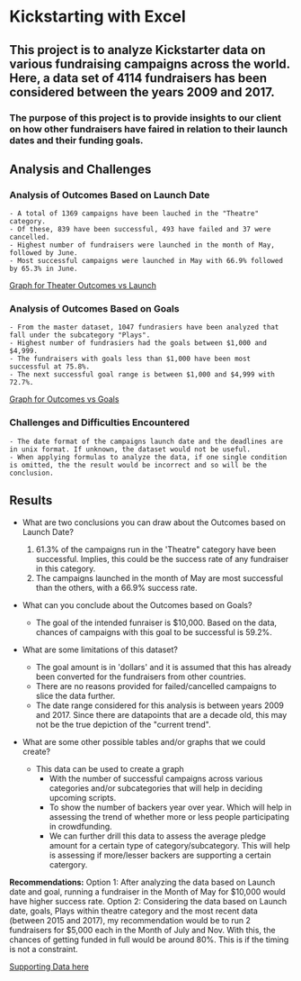 # Kickstarting with Excel

## This project is to analyze Kickstarter data on various fundraising campaigns across the world. Here, a data set of 4114 fundraisers has been considered between the years 2009 and 2017.

### The purpose of this project is to provide insights to our client on how other fundraisers have faired in relation to their launch dates and their funding goals.

## Analysis and Challenges

### Analysis of Outcomes Based on Launch Date
	- A total of 1369 campaigns have been lauched in the "Theatre" category. 
	- Of these, 839 have been successful, 493 have failed and 37 were cancelled.
	- Highest number of fundraisers were launched in the month of May, followed by June.
	- Most successful campaigns were launched in May with 66.9% followed by 65.3% in June.

[Graph for Theater Outcomes vs Launch](Theater_Outcomes_vs_Launch.png)

### Analysis of Outcomes Based on Goals
	- From the master dataset, 1047 fundrasiers have been analyzed that fall under the subcategory "Plays".
	- Highest number of fundrasiers had the goals between $1,000 and $4,999.
	- The fundraisers with goals less than $1,000 have been most successful at 75.8%.
	- The next successful goal range is between $1,000 and $4,999 with 72.7%.

[Graph for Outcomes vs Goals](Outcomes_vs_Goals.png)

### Challenges and Difficulties Encountered
	- The date format of the campaigns launch date and the deadlines are in unix format. If unknown, the dataset would not be useful.
	- When applying formulas to analyze the data, if one single condition is omitted, the the result would be incorrect and so will be the conclusion.

## Results

- What are two conclusions you can draw about the Outcomes based on Launch Date?
	1. 61.3% of the campaigns run in the 'Theatre" category have been successful. Implies, this could be the success rate of any fundraiser in this category.
	2. The campaigns launched in the month of May are most successful than the others, with a 66.9% success rate.

- What can you conclude about the Outcomes based on Goals?
	- The goal of the intended funraiser is $10,000. Based on the data, chances of campaigns with this goal to be successful is 59.2%.

- What are some limitations of this dataset?
	- The goal amount is in 'dollars' and it is assumed that this has already been converted for the fundraisers from other countries.
	- There are no reasons provided for failed/cancelled campaigns to slice the data further.
	- The date range considered for this analysis is between years 2009 and 2017. Since there are datapoints that are a decade old, this may not be the true depiction of the "current trend".

- What are some other possible tables and/or graphs that we could create?
	- This data can be used to create a graph
		- With the number of successful campaigns across various categories and/or subcategories that will help in deciding upcoming scripts.
		- To show the number of backers year over year. Which will help in assessing the trend of whether more or less people participating in crowdfunding. 
		- We can further drill this data to assess the average pledge amount for a certain type of category/subcategory. This will help is assessing if more/lesser backers are supporting a certain catergory.

**Recommendations:**
Option 1: After analyzing the data based on Launch date and goal, running a fundraiser in the Month of May for $10,000 would have higher success rate.
Option 2: Considering the data based on Launch date, goals, Plays within theatre category and the most recent data (between 2015 and 2017), my recommendation would be to run 2 fundraisers for $5,000 each in the Month of July and Nov. With this, the chances of getting funded in full would be around 80%. This is if the timing is not a constraint. 

[Supporting Data here](For_Final_Recommendation.xlsx)

